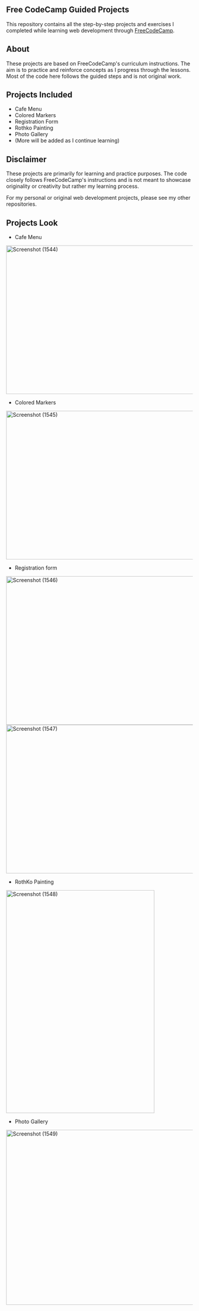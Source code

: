 ## Free CodeCamp Guided Projects

This repository contains all the step-by-step projects and exercises I completed while learning web development through [FreeCodeCamp](https://www.freecodecamp.org/).

## About

These projects are based on FreeCodeCamp's curriculum instructions. The aim is to practice and reinforce concepts as I progress through the lessons. Most of the code here follows the guided steps and is not original work.

## Projects Included

- Cafe Menu
- Colored Markers
- Registration Form
- Rothko Painting
- Photo Gallery
- (More will be added as I continue learning)

## Disclaimer

These projects are primarily for learning and practice purposes. The code closely follows FreeCodeCamp's instructions and is not meant to showcase originality or creativity but rather my learning process.

For my personal or original web development projects, please see my other repositories.

## Projects Look

- Cafe Menu
<img width="600" height="400" alt="Screenshot (1544)" src="https://github.com/user-attachments/assets/7d71b34f-48b2-4b0d-bc86-e6c7b10f02b4" />


- Colored Markers
<img width="600" height="400" alt="Screenshot (1545)" src="https://github.com/user-attachments/assets/3e181b5b-7ae6-4ce4-8f10-5622dc8a558d" />


- Registration form
<img width="600" height="400" alt="Screenshot (1546)" src="https://github.com/user-attachments/assets/28e95b3c-1ec5-405f-b171-bd7f0afbf502" />
<img width="600" height="400" alt="Screenshot (1547)" src="https://github.com/user-attachments/assets/1066e359-7a05-41d7-acc5-ab4b02a347ff" />

- RothKo Painting
<img width="400" height="600" alt="Screenshot (1548)" src="https://github.com/user-attachments/assets/44cc9e8d-0522-44a5-988b-43c553fe7f4e" />

- Photo Gallery
<img width="700" height="471" alt="Screenshot (1549)" src="https://github.com/user-attachments/assets/cfe974b1-3387-4072-9fb3-267ab54721c7" />
